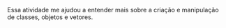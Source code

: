 Essa atividade me ajudou a entender mais sobre a criação e manipulação de classes, objetos e vetores.
